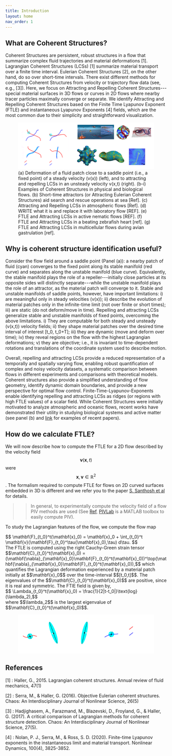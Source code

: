 ```yaml
---
title: Introduction
layout: home
nav_order: 1
---
```


## What are Coherent Structures?

Coherent Structures are persistent, robust structures in a flow that summarize complex fluid trajectories and material deformations [1]. Lagrangian Coherent Structures (LCSs) [1] summarize material transport over a finite time interval. Eulerian Coherent Structures [2], on the other hand, do so over short-time intervals. There exist different methods for computing Coherent Structures from velocity or trajectory flow data (see, e.g., [3]). Here, we focus on Attracting and Repelling Coherent Structures---special material surfaces in 3D flows or curves in 2D flows where nearby tracer particles maximally converge or separate. We identify Attracting and Repelling Coherent Structures based on the Finite Time Lyapunov Exponent (FTLE) and instantaneous Lyapunov Exponents [4] fields, which are the most common due to their simplicity and straightforward visualization. 

<figure>
<img src="./Images/MainIntroBanner.png" alt="Alt text">
<figcaption>(a) Deformation of a fluid patch close to a saddle point (i.e., a fixed point) of a steady velocity (v(x)) (left), and to attracting and repelling LCSs in an unsteady velocity v(x,t) (right). (b-i) Examples of Coherent Structures in physical and biological flows. (b) Short-time attractors (or Attracting Eulerian Coherent Structures) aid search and rescue operations at sea [Ref]. (c) Attracting and Repelling LCSs in atmospheric flows [Ref]. (d) WRITE what it is and replace it with laboratory flow [REF]. (e) FTLE and Attracting LCSs in active nematic flows [REF]. (f) FTLE and Attracting LCSs in a beating zebrafish heart [ref]. (g) FTLE and Attracting LCSs in multicellular flows during avian gastrulation [ref].   
 </figure>

<!-- ![Introduction To Curved Surface FTLE](./Images/MainIntroBanner.png) -->

## Why is coherent structure identification useful?
Consider the flow field around a saddle point (Panel (a)): a nearby patch of fluid (cyan) converges to the fixed point along its stable manifold (red curve) and separates along the unstable manifold (blue curve). Equivalently, the stable manifold plays the role of a repeller---initially close particles at its opposite sides will distinctly separate---while the unstable manifold plays the role of an attractor, as the material patch will converge to it. Stable and unstable manifolds of saddle points, however, have important limitations: i) are meaningful only in steady velocities (v(x)); ii) describe the evolution of material patches only in the infinite-time limit (not over finite or short times); iii) are static (do not deform/move in time). Repelling and attracting LCSs generalize stable and unstable manifolds of fixed points, overcoming the above limitations. i) They are computable for both steady and unsteady (v(x,t)) velocity fields; ii) they shape material patches over the desired time interval of interest [t_0, t_0+T]; iii) they are dynamic (move and deform over time); iv) they reveal regions on the flow with the highest Lagrangian deformations; v) they are objective; i.e., it is invariant to time-dependent rotations and translations of the coordinate system used to describe motion. 

Overall, repelling and attracting LCSs provide a reduced representation of a temporally and spatially varying flow, enabling robust quantification of complex and noisy velocity datasets, a systematic comparison between flows in different experiments and comparisons with theoretical models. Coherent structures also provide a simplified understanding of flow geometry, identify dynamic domain boundaries, and provide a new perspective for optimal flow control. Finite-Time-Lyapunov-Exponents enable identifying repelling and attracting LCSs as ridges (or regions with high FTLE values) of a scalar field. While Coherent Structures were initially motivated to analyze atmospheric and oceanic flows, recent works have demonstrated their utility in studying biological systems and active matter (see panel (b) and [link](./docs/FTLEinBiology) for examples of recent papers). 


## How do we calculate FTLE?

We will now describe how to compute the FTLE for a 2D flow described by the velocity field $$\mathbf{v}(\mathbf{x},t)$$ were $$ \mathbf{x},\mathbf{v} \in \mathbb{R}^2$$. The formalism required to compute FTLE for flows on 2D curved surfaces embedded in 3D is different and we refer you to the paper [S. Santhosh et al]() for details.

>> In general, to experimentally compute the velocity field of a flow PIV methods are used (See [Ref](https://en.wikipedia.org/wiki/Particle_image_velocimetry), [PIVLab](https://pivlab.blogspot.com/p/blog-page_19.html) is a MATLAB toolbox to easily compute PIV). 

To study the Lagrangian features of the flow, we compute the flow map 
<div> 
$$ \mathbf{F}_{t_0}^t(\mathbf{x}_0)  = \mathbf{x}_0 + \int_{t_0}^t \mathbf{v}(\mathbf{F}_{t_0}^\tau(\mathbf{x}_0),\tau) d\tau. $$
</div>
The FTLE is computed using the right Cauchy-Green strain tensor $$\mathbf{C}_{t_0}^t(\mathbf{x}_0) = (\mathbf{\nabla}_{\mathbf{x}_0}\mathbf{F}_{t_0}^t(\mathbf{x}_0))^\top(\mathbf{\nabla}_{\mathbf{x}_0}\mathbf{F}_{t_0}^t(\mathbf{x}_0)),$$
which quantifies the Lagrangian deformation experienced by a material patch initially at $$\mathbf{x}_0$$ over the time-interval $$[t_0,t]$$. The eigenvalues of the $$\mathbf{C}_{t_0}^t(\mathbf{x}_0)$$ are positive, since it is real and symmetric. The FTlE field is given by, 
<div>
$$ \Lambda_{t_0}^t(\mathbf{x}_0) = \frac{1}{2|t-t_0|}\text{log}(\lambda_2),$$
 </div>
where $$\lambda_2$$ is the largest eigenvalue of $$\mathbf{C}_{t_0}^t(\mathbf{x}_0)$$.

<figure>
<img src="./Images/deformationIntroFTLE.png" alt="Alt text">
<figcaption> </figcaption>
</figure>

## References

[1] : Haller, G., 2015. Lagrangian coherent structures. Annual review of fluid mechanics, 47(1)

[2] : Serra, M., & Haller, G. (2016). Objective Eulerian coherent structures. Chaos: An Interdisciplinary Journal of Nonlinear Science, 26(5)

[3] : Hadjighasem, A., Farazmand, M., Blazevski, D., Froyland, G., & Haller, G. (2017). A critical comparison of Lagrangian methods for coherent structure detection. Chaos: An Interdisciplinary Journal of Nonlinear Science, 27(5).

[4] : Nolan, P. J., Serra, M., & Ross, S. D. (2020). Finite-time Lyapunov exponents in the instantaneous limit and material transport. Nonlinear Dynamics, 100(4), 3825-3852.


